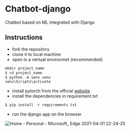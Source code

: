# Chatbot-django
Chatbot based on ML integrated with Django

## Instructions
- fork the repository
- clone it to local machine
- open in a vertual environmet (recommended)
```python
mkdir project_name
$ cd project_name
$ python -m venv venv
venv\Scripts\activate
```
- install pytorch from the official [website](https://pytorch.org/get-started/locally/)
- install the dependencies in requirement.txt
```python
$ pip install -r requirements.txt
```
- run the django app on the browser

![Home - Personal - Microsoft_ Edge 2021-04-01 22-24-25](https://user-images.githubusercontent.com/32351527/114032968-7b8a9f80-989a-11eb-9360-516ad0c5aba1.gif)
